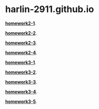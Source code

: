 # harlin-2911.github.io

[**homework2-1**](https://harlin-2911.github.io/homework2-1.html).


[**homework2-2**](https://harlin-2911.github.io/homework2-2.html). 


[**homework2-3**](https://harlin-2911.github.io/homework2-3.html). 


[**homework2-4**](https://harlin-2911.github.io/homework2-4.html). 


[**homework3-1**](https://harlin-2911.github.io/homework3-1.png). 


[**homework3-2**](https://harlin-2911.github.io/homework3-2.PNG). 


[**homework3-3**](https://harlin-2911.github.io/homework3-3(1).png). 


[**homework3-4**](https://harlin-2911.github.io/homework3-4(1).png). 


[**homework3-5**](https://harlin-2911.github.io/homework3-5.png). 



